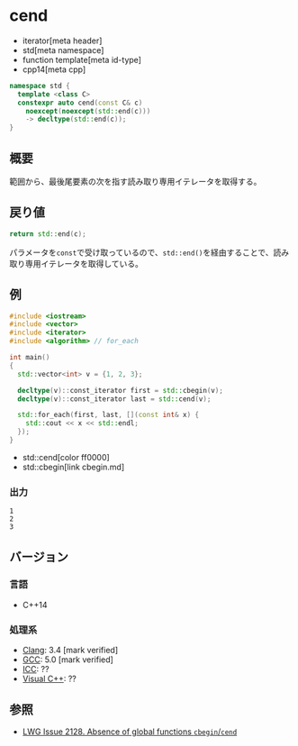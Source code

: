 # cend
* iterator[meta header]
* std[meta namespace]
* function template[meta id-type]
* cpp14[meta cpp]

```cpp
namespace std {
  template <class C>
  constexpr auto cend(const C& c)
    noexcept(noexcept(std::end(c)))
    -> decltype(std::end(c));
}
```

## 概要
範囲から、最後尾要素の次を指す読み取り専用イテレータを取得する。


## 戻り値
```cpp
return std::end(c);
```

パラメータを`const`で受け取っているので、`std::end()`を経由することで、読み取り専用イテレータを取得している。


## 例
```cpp example
#include <iostream>
#include <vector>
#include <iterator>
#include <algorithm> // for_each

int main()
{
  std::vector<int> v = {1, 2, 3};

  decltype(v)::const_iterator first = std::cbegin(v);
  decltype(v)::const_iterator last = std::cend(v);

  std::for_each(first, last, [](const int& x) {
    std::cout << x << std::endl;
  });
}
```
* std::cend[color ff0000]
* std::cbegin[link cbegin.md]

### 出力
```
1
2
3
```

## バージョン
### 言語
- C++14

### 処理系
- [Clang](/implementation.md#clang): 3.4 [mark verified]
- [GCC](/implementation.md#gcc): 5.0 [mark verified]
- [ICC](/implementation.md#icc): ??
- [Visual C++](/implementation.md#visual_cpp): ??


## 参照
- [LWG Issue 2128. Absence of global functions `cbegin`/`cend`](http://www.open-std.org/jtc1/sc22/wg21/docs/lwg-defects.html#2128)
